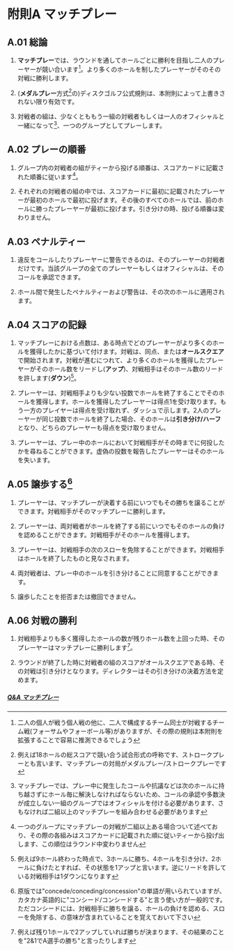 # 附則A マッチプレー

## A.01 総論

1. **マッチプレー**では、ラウンドを通してホールごとに勝利を目指し二人のプレーヤーが競い合います[^1]。より多くのホールを制したプレーヤーがそのその対戦に勝利します。

1. (**メダルプレー**方式[^2]の)ディスクゴルフ公式規則は、本附則によって上書きされない限り有効です。

1. 対戦者の組は、少なくとももう一組の対戦者もしくは一人のオフィシャルと一緒になって[^3]、一つのグループとしてプレーします。

## A.02 プレーの順番

1. グループ内の対戦者の組がティーから投げる順番は、スコアカードに記載された順番に従います[^4]。

1. それぞれの対戦者の組の中では、スコアカードに最初に記載されたプレーヤーが最初のホールで最初に投げます。その後のすべてのホールでは、前のホールに勝ったプレーヤーが最初に投げます。引き分けの時、投げる順番は変わりません。

## A.03 ペナルティー

1. 違反をコールしたりプレーヤーに警告できるのは、そのプレーヤーの対戦者だけです。当該グループの全てのプレーヤーもしくはオフィシャルは、そのコールを承認できます。

1. ホール間で発生したペナルティーおよび警告は、その次のホールに適用されます。

## A.04 スコアの記録

1. マッチプレーにおける点数は、ある時点でどのプレーヤーがより多くのホールを獲得したかに基づいて付けます。対戦は、同点、または**オールスクエア**で開始されます。対戦が進むにつれて、より多くのホールを獲得したプレーヤーがそのホール数をリードし(**アップ**)、対戦相手はそのホール数のリードを許します(**ダウン**)[^5]。

1. プレーヤーは、対戦相手よりも少ない投数でホールを終了することでそのホールを獲得します。ホールを獲得したプレーヤーは得点1を受け取ります。もう一方のプレイヤーは得点を受け取れず、ダッシュで示します。2人のプレーヤーが同じ投数でホールを終了した場合、そのホールは**引き分け/ハーフ**となり、どちらのプレーヤーも得点を受け取りません。

1. プレーヤーは、プレー中のホールにおいて対戦相手がその時までに何投したかを尋ねることができます。虚偽の投数を報告したプレーヤーはそのホールを失います。

## A.05 譲歩する[^6]

1. プレーヤーは、マッチプレーが決着する前にいつでもその勝ちを譲ることができます。対戦相手がそのマッチプレーに勝利します。

1. プレーヤーは、両対戦者がホールを終了する前にいつでもそのホールの負けを認めることができます。対戦相手がそのホールを獲得します。

1. プレーヤーは、対戦相手の次のスローを免除することができます。対戦相手はホールを終了したものと見なされます。

1. 両対戦者は、プレー中のホールを引き分けることに同意することができます。

1. 譲歩したことを拒否または撤回できません。

## A.06 対戦の勝利

1. 対戦相手よりも多く獲得したホールの数が残りホール数を上回った時、そのプレーヤーはマッチプレーに勝利します[^7]。

1. ラウンドが終了した時に対戦者の組のスコアがオールスクエアである時、その対戦は引き分けとなります。ディレクターはその引き分けの決着方法を定めます。

##### [Q&A マッチプレー](qa-mat)

[^1]: 二人の個人が戦う個人戦の他に、二人で構成するチーム同士が対戦するチーム戦(フォーサムやフォーボール等)がありますが、その際の規則ほ本附則を拡張することで容易に推測できるでしょう

[^2]: 例えば18ホールの総スコアで競い合う試合形式の呼称です、ストロークプレーとも言います、マッチプレーの対局がメダルプレー/ストロークプレーです

[^3]: マッチプレーでは、プレー中に発生したコールや抗議などは次のホールに持ち越さずにホール毎に解決しなければならないため、コールの承認や多数決が成立しない一組のグループではオフィシャルを付ける必要があります、さもなければ二組以上のマッチプレーを組み合わせる必要があります

[^4]: 一つのグループにマッチプレーの対戦が二組以上ある場合ついて述べており、その際の各組みはスコアカードに記載された順に従いティーから投げ出します、この順位はラウンド中変わりません

[^5]: 例えば9ホール終わった時点で、3ホールに勝ち、4ホールを引き分け、2ホールに負けたとすれば、その状態を1アップと言います。逆にリードを許している対戦相手は1ダウンになります

[^6]: 原版では"concede/conceding/concession"の単語が用いられていますが、カタカナ英語的に"コンシード/コンシードする"と言う使い方が一般的です。ただコンシードには、対戦相手に勝ちを譲る、ホールの負けを認める、スローを免除する、の意味が含まれていることを覚えておいて下さい

[^7]: 例えば残り1ホールで2アップしていれば勝ちが決まります、その結果のことを"2&1でA選手の勝ち"と言ったりします
